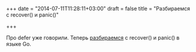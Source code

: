 +++
date = "2014-07-11T11:28:11+03:00"
draft = false
title = "Разбираемся c recover() и panic()"

+++

<p>Про defer уже говорили. Теперь&nbsp;<a href="http://whizdumb.wordpress.com/2014/07/10/recovering-from-panic/">разбираемся</a>&nbsp;c&nbsp;recover() и panic() в языке Go.</p>

